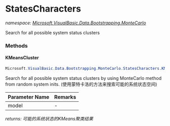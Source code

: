 ﻿# StatesCharacters
_namespace: [Microsoft.VisualBasic.Data.Bootstrapping.MonteCarlo](./index.md)_

Search for all possible system status clusters



### Methods

#### KMeansCluster
```csharp
Microsoft.VisualBasic.Data.Bootstrapping.MonteCarlo.StatesCharacters.KMeansCluster(System.Type,System.Int64,System.Int32,System.Double,System.Double,System.Collections.Generic.Dictionary{System.String,System.Double},System.Int32,System.Int32,System.Int32)
```
Search for all possible system status clusters by using MonteCarlo method from random system inits.
 (使用蒙特卡洛的方法来搜索可能的系统状态空间)

|Parameter Name|Remarks|
|--------------|-------|
|model|-|


_returns: 可能的系统状态的KMeans聚类结果_



